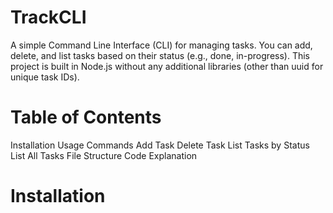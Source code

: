 # TrackCLI

A simple Command Line Interface (CLI) for managing tasks. You can add, delete, and list tasks based on their status (e.g., done, in-progress). This project is built in Node.js without any additional libraries (other than uuid for unique task IDs).

# Table of Contents
Installation
Usage
Commands
Add Task
Delete Task
List Tasks by Status
List All Tasks
File Structure
Code Explanation

# Installation